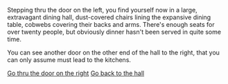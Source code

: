 Stepping thru the door on the left, you find yourself now in a large, extravagant dining hall, dust-covered chairs lining the expansive dining table, cobwebs covering their backs and arms. There's enough seats for over twenty people, but obviously dinner hasn't been served in quite some time.

You can see another door on the other end of the hall to the right, that you can only assume must lead to the kitchens.


[Go thru the door on the right](/7/4.md)
[Go back to the hall](/7/2.md)